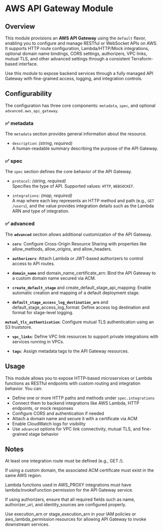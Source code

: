 # AWS API Gateway Module

## Overview

This module provisions an **AWS API Gateway** using the `default` flavor, enabling you to configure and manage RESTful or WebSocket APIs on AWS. It supports HTTP route configuration, Lambda/HTTP/Mock integrations, optional domain name bindings, CORS settings, authorizers, VPC links, mutual TLS, and other advanced settings through a consistent Terraform-based interface.

Use this module to expose backend services through a fully managed API Gateway with fine-grained access, logging, and integration controls.

## Configurability

The configuration has three core components: `metadata`, `spec`, and optional `advanced.aws_api_gateway`.

### ✅ metadata

The `metadata` section provides general information about the resource.

- `description`: *(string, required)*  
  A human-readable summary describing the purpose of the API Gateway.

### ✅ spec

The `spec` section defines the core behavior of the API Gateway.

- `protocol`: *(string, required)*  
  Specifies the type of API. Supported values: `HTTP`, `WEBSOCKET`.

- `integrations`: *(map, required)*  
  A map where each key represents an HTTP method and path (e.g., `GET /users`), and the value provides integration details such as the Lambda ARN and type of integration.  

### ✅ advanced

The **`advanced`** section allows additional customization of the API Gateway.

- **`cors`**:
Configure Cross-Origin Resource Sharing with properties like allow_methods, allow_origins, and allow_headers.

- **`authorizers`**:
Attach Lambda or JWT-based authorizers to control access to API routes.

- **`domain_name`** and domain_name_certificate_arn:
Bind the API Gateway to a custom domain name secured via ACM.

- **`create_default_stage`** and create_default_stage_api_mapping:
Enable automatic creation and mapping of a default deployment stage.

- **`default_stage_access_log_destination_arn`** and default_stage_access_log_format:
Define access log destination and format for stage-level logging.

**`mutual_tls_authentication`**:
Configure mutual TLS authentication using an S3 truststore.

- **`vpc_links`**:
Define VPC link resources to support private integrations with services running in VPCs.

- **`tags`**:
Assign metadata tags to the API Gateway resources.

## Usage

This module allows you to expose HTTP-based microservices or Lambda functions as RESTful endpoints with custom routing and integration behavior. You can:

- Define one or more HTTP paths and methods under `spec.integrations`
- Connect them to backend integrations like AWS Lambda, HTTP endpoints, or mock responses
- Configure CORS and authentication if needed
- Attach a domain name and secure it with a certificate via ACM
- Enable CloudWatch logs for visibility
- Use `advanced` options for VPC link connectivity, mutual TLS, and fine-grained stage behavior


## Notes
At least one integration route must be defined (e.g., GET /).

If using a custom domain, the associated ACM certificate must exist in the same AWS region.

Lambda functions used in AWS_PROXY integrations must have lambda:InvokeFunction permission for the API Gateway service.

If using authorizers, ensure that all required fields such as name, authorizer_uri, and identity_sources are configured properly.

Use execution_arn or stage_execution_arn in your IAM policies or aws_lambda_permission resources for allowing API Gateway to invoke downstream services.




